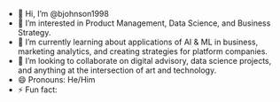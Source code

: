 - 👋 Hi, I’m @bjohnson1998
- 👀 I’m interested in Product Management, Data Science, and Business Strategy.
- 🌱 I’m currently learning about applications of AI & ML in business, marketing analytics, and creating strategies for platform companies. 
- 💞️ I’m looking to collaborate on digital advisory, data science projects, and anything at the intersection of art and technology.
- 😄 Pronouns: He/Him
- ⚡ Fun fact: 

<!---
bjohnson1998/bjohnson1998 is a ✨ special ✨ repository because its `README.md` (this file) appears on your GitHub profile.
You can click the Preview link to take a look at your changes.
--->
